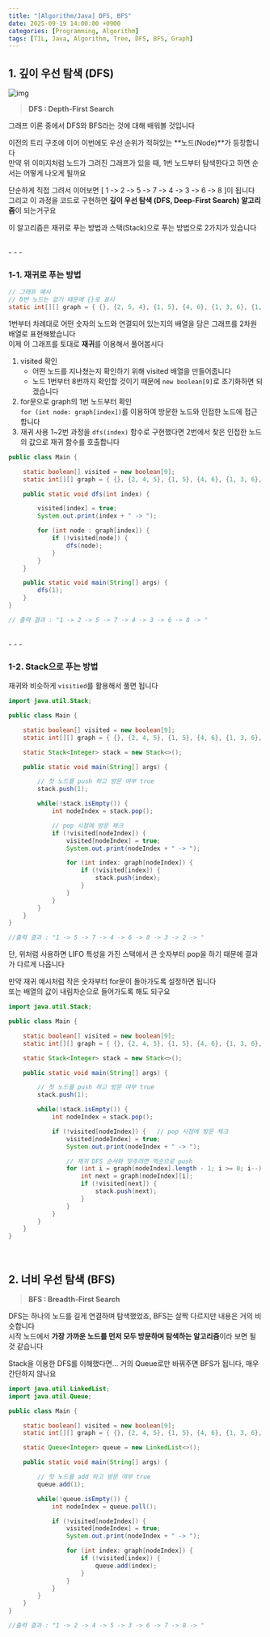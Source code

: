 ```yaml
---
title: "[Algorithm/Java] DFS, BFS"
date: 2025-09-19 14:00:00 +0900
categories: [Programming, Algorithm]
tags: [TIL, Java, Algorithm, Tree, DFS, BFS, Graph]
---
```


## 1. 깊이 우선 탐색 (DFS)   

![img](/assets/img/postimg2/postimg051.png)
  
> **DFS : Depth-First Search**  

그래프 이론 중에서 DFS와 BFS라는 것에 대해 배워볼 것입니다  
  
이전의 트리 구조에 이어 이번에도 우선 순위가 적혀있는 **노드(Node)**가 등장합니다  
만약 위 이미지처럼 노드가 그려진 그래프가 있을 때, 1번 노드부터 탐색한다고 하면 순서는 어떻게 나오게 될까요  
  
단순하게 직접 그려서 이어보면 [ 1 -> 2 -> 5 -> 7 -> 4 -> 3 -> 6 -> 8 ]이 됩니다  
그리고 이 과정을 코드로 구현하면 **깊이 우선 탐색 (DFS, Deep-First Search) 알고리즘**이 되는거구요  
  
이 알고리즘은 재귀로 푸는 방법과 스택(Stack)으로 푸는 방법으로 2가지가 있습니다  

<br>
- - -
    
### 1-1. 재귀로 푸는 방법

```java
// 그래프 예시
// 0번 노드는 없기 때문에 {}로 표시
static int[][] graph = { {}, {2, 5, 4}, {1, 5}, {4, 6}, {1, 3, 6}, {1, 7}, {3, 4, 8}, {5}, {6} };
```
  
1번부터 차례대로 어떤 숫자의 노드와 연결되어 있는지의 배열을 담은 그래프를 2차원 배열로 표현해봤습니다   
이제 이 그래프를 토대로 **재귀**를 이용해서 풀어봅시다  
  
1. visited 확인  
   - 어떤 노드를 지나쳤는지 확인하기 위해 visited 배열을 만들어줍니다  
   - 노드 1번부터 8번까지 확인할 것이기 때문에 `new boolean[9]`로 초기화하면 되겠습니다  
2. for문으로 graph의 1번 노드부터 확인  
   `for (int node: graph[index])`를 이용하여 방문한 노드와 인접한 노드에 접근합니다  
3. 재귀 사용
   1~2번 과정을 `dfs(index)` 함수로 구현했다면 2번에서 찾은 인접한 노드의 값으로 재귀 함수를 호출합니다  
  
```java
public class Main {

    static boolean[] visited = new boolean[9];
    static int[][] graph = { {}, {2, 4, 5}, {1, 5}, {4, 6}, {1, 3, 6}, {1, 7}, {3, 4, 8}, {5}, {6} };

    public static void dfs(int index) {

        visited[index] = true;
        System.out.print(index + " -> ");

        for (int node : graph[index]) {
            if (!visited[node]) {
                dfs(node);
            }
        }
    }

    public static void main(String[] args) {
        dfs(1);
    }
}

// 출력 결과 : "1 -> 2 -> 5 -> 7 -> 4 -> 3 -> 6 -> 8 -> "
```

<br>
- - -

### 1-2. Stack으로 푸는 방법

재귀와 비슷하게 `visitied`를 활용해서 풀면 됩니다  

```java
import java.util.Stack;

public class Main {

    static boolean[] visited = new boolean[9];
    static int[][] graph = { {}, {2, 4, 5}, {1, 5}, {4, 6}, {1, 3, 6}, {1, 7}, {3, 4, 8}, {5}, {6} };

    static Stack<Integer> stack = new Stack<>();

    public static void main(String[] args) {

        // 첫 노드를 push 하고 방문 여부 true
        stack.push(1);

        while(!stack.isEmpty()) {
            int nodeIndex = stack.pop();

            // pop 시점에 방문 체크
            if (!visited[nodeIndex]) {
                visited[nodeIndex] = true;
                System.out.print(nodeIndex + " -> ");

                for (int index: graph[nodeIndex]) {
                    if (!visited[index]) {
                        stack.push(index);
                    }
                }
            }
        }
    }
}

//출력 결과 : "1 -> 5 -> 7 -> 4 -> 6 -> 8 -> 3 -> 2 -> "
```

단, 위처럼 사용하면 LIFO 특성을 가진 스택에서 큰 숫자부터 pop을 하기 때문에 결과가 다르게 나옵니다  
  
만약 재귀 예시처럼 작은 숫자부터 for문이 돌아가도록 설정하면 됩니다  
또는 배열의 값이 내림차순으로 들어가도록 해도 되구요  
  
```java
import java.util.Stack;

public class Main {

    static boolean[] visited = new boolean[9];
    static int[][] graph = { {}, {2, 4, 5}, {1, 5}, {4, 6}, {1, 3, 6}, {1, 7}, {3, 4, 8}, {5}, {6} };

    static Stack<Integer> stack = new Stack<>();

    public static void main(String[] args) {

        // 첫 노드를 push 하고 방문 여부 true
        stack.push(1);

        while(!stack.isEmpty()) {
            int nodeIndex = stack.pop();

            if (!visited[nodeIndex]) {   // pop 시점에 방문 체크
                visited[nodeIndex] = true;
                System.out.print(nodeIndex + " -> ");

                // 재귀 DFS 순서와 맞추려면 역순으로 push
                for (int i = graph[nodeIndex].length - 1; i >= 0; i--) {
                    int next = graph[nodeIndex][i];
                    if (!visited[next]) {
                        stack.push(next);
                    }
                }
            }
        }
    }
}
```

<br>

## 2. 너비 우선 탐색 (BFS)  
  
> **BFS : Breadth-First Search**  

DFS는 하나의 노드를 길게 연결하며 탐색했었죠, BFS는 살짝 다르지만 내용은 거의 비슷합니다  
시작 노드에서 **가장 가까운 노드를 먼저 모두 방문하며 탐색하는 알고리즘**이라 보면 될 것 같습니다  
  
Stack을 이용한 DFS를 이해했다면... 거의 Queue로만 바꿔주면 BFS가 됩니다, 매우 간단하지 않나요  
  
```java
import java.util.LinkedList;
import java.util.Queue;

public class Main {

    static boolean[] visited = new boolean[9];
    static int[][] graph = { {}, {2, 4, 5}, {1, 5}, {4, 6}, {1, 3, 6}, {1, 7}, {3, 4, 8}, {5}, {6} };

    static Queue<Integer> queue = new LinkedList<>();

    public static void main(String[] args) {

        // 첫 노드를 add 하고 방문 여부 true
        queue.add(1);

        while(!queue.isEmpty()) {
            int nodeIndex = queue.poll();

            if (!visited[nodeIndex]) {
                visited[nodeIndex] = true;
                System.out.print(nodeIndex + " -> ");

                for (int index: graph[nodeIndex]) {
                    if (!visited[index]) {
                        queue.add(index);
                    }
                }
            }
        }
    }
}

//출력 결과 : "1 -> 2 -> 4 -> 5 -> 3 -> 6 -> 7 -> 8 -> "
```
